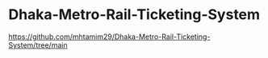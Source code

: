 # Dhaka-Metro-Rail-Ticketing-System

https://github.com/mhtamim29/Dhaka-Metro-Rail-Ticketing-System/tree/main
